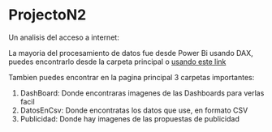 # ProjectoN2
Un analisis del acceso a internet:

La mayoria del procesamiento de datos fue desde Power Bi usando DAX, puedes encontrarlo desde la carpeta principal o [usando este link](https://github.com/Daumian/ProjectoN2/raw/main/PowerBiAnalisis.pbix)

Tambien puedes encontrar en la pagina principal 3 carpetas importantes:

1. DashBoard: Donde encontraras imagenes de las Dashboards para verlas facil
2. DatosEnCsv: Donde encontratas los datos que use, en formato CSV
3. Publicidad: Donde hay imagenes de las propuestas de publicidad

